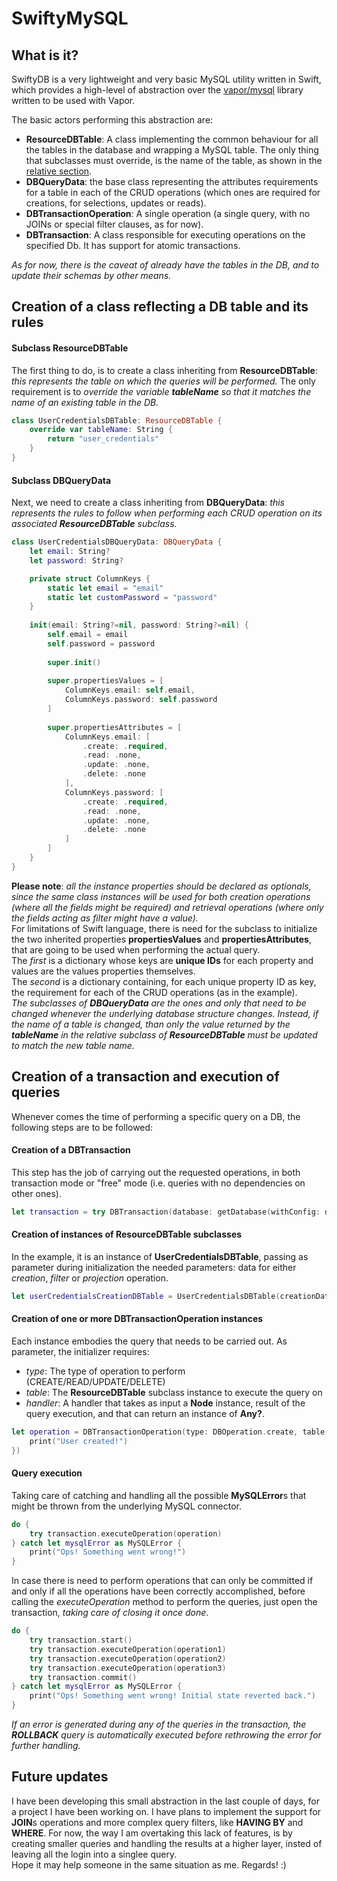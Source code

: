 # SwiftyMySQL

## What is it?

SwiftyDB is a very lightweight and very basic MySQL utility written in Swift, which provides a high-level of abstraction over the [vapor/mysql](https://github.com/vapor/mysql) library written to be used with Vapor.

The basic actors performing this abstraction are:
- **ResourceDBTable**: A class implementing the common behaviour for all the tables in the database and wrapping a MySQL table. The only thing that subclasses must override, is the name of the table, as shown in the [relative section](#ResourceDBTableSubclass).
- **DBQueryData**: the base class representing the attributes requirements for a table in each of the CRUD operations (which ones are required for creations, for selections, updates or reads).
- **DBTransactionOperation**: A single operation (a single query, with no JOINs or special filter clauses, as for now).
- **DBTransaction**: A class responsible for executing operations on the specified Db. It has support for atomic transactions.

*As for now, there is the caveat of already have the tables in the DB, and  to update their schemas by other means.*

## Creation of a class reflecting a DB table and its rules

#### <a name="ResourceDBTableSubclass"></a>Subclass **ResourceDBTable**
The first thing to do, is to create a class inheriting from **ResourceDBTable**: *this represents the table on which the queries will be performed.* The only requirement is to *override the variable **tableName** so that it matches the name of an existing table in the DB.*
```swift
class UserCredentialsDBTable: ResourceDBTable {
    override var tableName: String {
        return "user_credentials"
    }
}
```

#### Subclass **DBQueryData**
Next, we need to create a class inheriting from **DBQueryData**: *this represents the rules to follow when performing each CRUD operation on its associated **ResourceDBTable** subclass.*<br>
```swift
class UserCredentialsDBQueryData: DBQueryData {
    let email: String?
    let password: String?

    private struct ColumnKeys {
        static let email = "email"
        static let customPassword = "password"
    }
    
    init(email: String?=nil, password: String?=nil) {
        self.email = email
        self.password = password
        
        super.init()
        
        super.propertiesValues = [
            ColumnKeys.email: self.email,
            ColumnKeys.password: self.password
        ]
        
        super.propertiesAttributes = [
            ColumnKeys.email: [
                .create: .required,
                .read: .none,
                .update: .none,
                .delete: .none
            ],
            ColumnKeys.password: [
                .create: .required,
                .read: .none,
                .update: .none,
                .delete: .none
            ]
        ]
    }
}
```
**Please note**: *all the instance properties should be declared as optionals, since the same class instances will be used for both *creation* operations (where all the fields might be required) and *retrieval* operations (where only the fields acting as filter might have a value).*<br>
For limitations of Swift language, there is need for the subclass to initialize the two inherited properties **propertiesValues** and **propertiesAttributes**, that are going to be used when performing the actual query.<br>
The *first* is a dictionary whose keys are **unique IDs** for each property and values are the values properties themselves.<br>
The *second* is a dictionary containing, for each unique property ID as key, the requirement for each of the CRUD operations (as in the example).<br>
*The subclasses of **DBQueryData** are the ones and only that need to be changed whenever the underlying database structure changes. Instead, if the name of a table is changed, than only the value returned by the **tableName** in the relative subclass of **ResourceDBTable** must be updated to match the new table name.*

## Creation of a transaction and execution of queries

Whenever comes the time of performing a specific query on a DB, the following steps are to be followed:

#### Creation of a **DBTransaction** 
This step has the job of carrying out the requested operations, in both transaction mode or "free" mode (i.e. queries with no dependencies on other ones).
```swift
let transaction = try DBTransaction(database: getDatabase(withConfig: droplet.config))
```
#### Creation of instances of **ResourceDBTable** subclasses
In the example, it is an instance of **UserCredentialsDBTable**, passing as parameter during initialization the needed parameters: data for either *creation*, *filter* or *projection* operation.
```swift
let userCredentialsCreationDBTable = UserCredentialsDBTable(creationData: UserCredentialsDBQueryData(email: "test_email@test.com", password: "backd00red")
```

#### Creation of one or more **DBTransactionOperation** instances
Each instance embodies the query that needs to be carried out. As parameter, the initializer requires:
+ *type*: The type of operation to perform (CREATE/READ/UPDATE/DELETE)
+ *table*: The **ResourceDBTable** subclass instance to execute the query on
+ *handler*: A handler that takes as input a **Node** instance, result of the query execution, and that can return an instance of **Any?**.
```swift
let operation = DBTransactionOperation(type: DBOperation.create, table: userCredentialsDBTable, handler: { _ in
    print("User created!")
})
```

#### Query execution
Taking care of catching and handling all the possible **MySQLError**s that might be thrown from the underlying MySQL connector.
```swift
do {
    try transaction.executeOperation(operation)
} catch let mysqlError as MySQLError {
    print("Ops! Something went wrong!")
}
```

In case there is need to perform operations that can only be committed if and only if all the operations have been correctly accomplished, before calling the *executeOperation* method to perform the queries, just open the transaction, *taking care of closing it once done*.
```swift
do {
    try transaction.start()
    try transaction.executeOperation(operation1)
    try transaction.executeOperation(operation2)
    try transaction.executeOperation(operation3)
    try transaction.commit()
} catch let mysqlError as MySQLError {
    print("Ops! Something went wrong! Initial state reverted back.")
}
```
*If an error is generated during any of the queries in the transaction,
the **ROLLBACK** query is automatically executed before rethrowing the error for further handling.*

## Future updates

I have been developing this small abstraction in the last couple of days, for a project I have been working on. I have plans to implement the support for **JOIN**s operations and more complex query filters, like **HAVING BY** and **WHERE**. For now, the way I am overtaking this lack of features, is by creating smaller queries and handling the results at a higher layer, insted of leaving all the login into a singlee query.<br>
Hope it may help someone in the same situation as me. Regards! :)